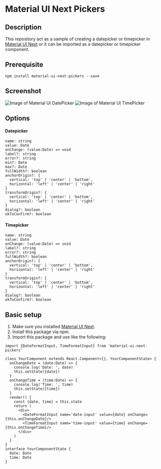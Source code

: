 # Material UI Next Pickers
## Description
This repository act as a sample of creating a datepicker or timepicker in [Material UI Next](https://material-ui-next.com/) or it can be imported as a datepicker or timepicker component.

## Prerequisite
```
npm install material-ui-next-pickers --save
```

## Screenshot
![Image of Material UI DatePicker](https://github.com/chingyawhao/material-ui-next-pickers/blob/master/image/datepicker.png)
![Image of Material UI TimePicker](https://github.com/chingyawhao/material-ui-next-pickers/blob/master/image/timepicker.png)

## Options
#### Datepicker
```
name: string
value: Date
onChange: (value:Date) => void
label?: string
error?: string
min?: Date
max?: Date
fullWidth?: boolean
anchorOrigin?: {
  vertical: 'top' | 'center' | 'bottom',
  horizontal: 'left' | 'center' | 'right'
}
transformOrigin?: {
  vertical: 'top' | 'center' | 'bottom',
  horizontal: 'left' | 'center' | 'right'
}
dialog?: boolean
okToConfirm?: boolean
```
#### Timepicker
```
name: string
value: Date
onChange: (value:Date) => void
label?: string
error?: string
fullWidth?: boolean
anchorOrigin?: {
  vertical: 'top' | 'center' | 'bottom',
  horizontal: 'left' | 'center' | 'right'
}
transformOrigin?: {
  vertical: 'top' | 'center' | 'bottom',
  horizontal: 'left' | 'center' | 'right'
}
dialog?: boolean
okToConfirm?: boolean
```

## Basic setup
1. Make sure you installed [Material UI Next](https://material-ui-next.com/).
2. Install this package via npm.
3. Import this package and use like the following: 
```tsx
import {DateFormatInput, TimeFormatInput} from 'material-ui-next-pickers'

class YourComponent extends React.Component<{}, YourComponentState> {
  onChangeDate = (date:Date) => {
    console.log('Date: ', date)
    this.setState({date})
  } 
  onChangeTime = (time:Date) => {
    console.log('Time: ', time)
    this.setState({time})
  } 
  render() {
    const {date, time} = this.state
    return (
      <div>
        <DateFormatInput name='date-input' value={date} onChange={this.onChangeDate}/>
        <TimeFormatInput name='time-input' value={time} onChange={this.onChangeTime}/>
      </div>
    )
  } 
}
interface YourComponentState {
  date: Date
  time: Date
}
```